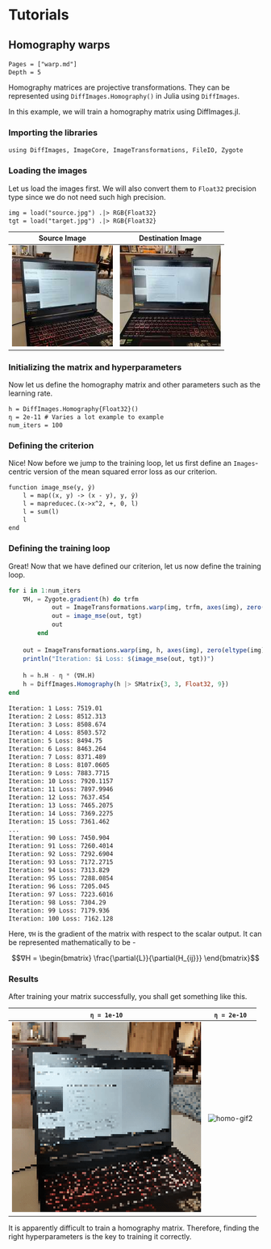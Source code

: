 # Tutorials

## Homography warps
```@contents
Pages = ["warp.md"]
Depth = 5
```
Homography matrices are projective transformations. They can be represented using `DiffImages.Homography()` in Julia using `DiffImages`.

In this example, we will train a homography matrix using DiffImages.jl.
### Importing the libraries
```@repl 1
using DiffImages, ImageCore, ImageTransformations, FileIO, Zygote
```

### Loading the images
Let us load the images first. We will also convert them to `Float32` precision type since we do not need such high precision.
```@repl 1
img = load("source.jpg") .|> RGB{Float32}
tgt = load("target.jpg") .|> RGB{Float32}
```
| Source Image | Destination Image |
|--------------|-------------------|
| ![src](source.jpg) | ![tgt](target.jpg) |

### Initializing the matrix and hyperparameters
Now let us define the homography matrix and other parameters such as the learning rate.
```@repl 1
h = DiffImages.Homography{Float32}()
η = 2e-11 # Varies a lot example to example
num_iters = 100
```
### Defining the criterion
Nice! Now before we jump to the training loop, let us first define an `Images`-centric version of the mean squared error loss as our criterion.
```@repl 1
function image_mse(y, ŷ)
    l = map((x, y) -> (x - y), y, ŷ)
    l = mapreducec.(x->x^2, +, 0, l)
    l = sum(l)
    l
end
```

### Defining the training loop
Great! Now that we have defined our criterion, let us now define the training loop.
```julia
for i in 1:num_iters
    ∇H, = Zygote.gradient(h) do trfm
            out = ImageTransformations.warp(img, trfm, axes(img), zero(eltype(img)))
            out = image_mse(out, tgt)
            out
        end

    out = ImageTransformations.warp(img, h, axes(img), zero(eltype(img)))
    println("Iteration: $i Loss: $(image_mse(out, tgt))")

    h = h.H - η * (∇H.H)
    h = DiffImages.Homography(h |> SMatrix{3, 3, Float32, 9})
end
```
```
Iteration: 1 Loss: 7519.01
Iteration: 2 Loss: 8512.313
Iteration: 3 Loss: 8508.674
Iteration: 4 Loss: 8503.572
Iteration: 5 Loss: 8494.75
Iteration: 6 Loss: 8463.264
Iteration: 7 Loss: 8371.489
Iteration: 8 Loss: 8107.0605
Iteration: 9 Loss: 7883.7715
Iteration: 10 Loss: 7920.1157
Iteration: 11 Loss: 7897.9946
Iteration: 12 Loss: 7637.454
Iteration: 13 Loss: 7465.2075
Iteration: 14 Loss: 7369.2275
Iteration: 15 Loss: 7361.462
...
Iteration: 90 Loss: 7450.904
Iteration: 91 Loss: 7260.4014
Iteration: 92 Loss: 7292.6904
Iteration: 93 Loss: 7172.2715
Iteration: 94 Loss: 7313.829
Iteration: 95 Loss: 7288.0854
Iteration: 96 Loss: 7205.045
Iteration: 97 Loss: 7223.6016
Iteration: 98 Loss: 7304.29
Iteration: 99 Loss: 7179.936
Iteration: 100 Loss: 7162.128
```

Here, `∇H` is the gradient of the matrix with respect to the scalar output. It can be represented mathematically to be -
```math
∇H = 
\begin{bmatrix}
\frac{\partial{L}}{\partial{H_{ij}}}
\end{bmatrix}
```

### Results
After training your matrix successfully, you shall get something like this.

| `η = 1e-10` | `η = 2e-10` |
|-------------|-------------|
| ![homo-gif](warp.gif) | ![homo-gif2](warp2.gif) |

It is apparently difficult to train a homography matrix. Therefore, finding the right hyperparameters is the key to training it correctly.
